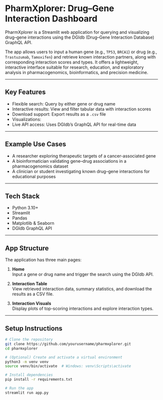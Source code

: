 # PharmXplorer: Drug–Gene Interaction Dashboard

PharmXplorer is a Streamlit web application for querying and visualizing drug–gene interactions using the DGIdb (Drug–Gene Interaction Database) GraphQL API.

The app allows users to input a human gene (e.g., `TP53`, `BRCA1`) or drug (e.g., `Trastuzumab`, `Tamoxifen`) and retrieve known interaction partners, along with corresponding interaction scores and types. It offers a lightweight, interactive interface suitable for research, education, and exploratory analysis in pharmacogenomics, bioinformatics, and precision medicine.

---

## Key Features

- Flexible search: Query by either gene or drug name  
- Interactive results: View and filter tabular data with interaction scores  
- Download support: Export results as a `.csv` file  
- Visualizations:  
- Live API access: Uses DGIdb’s GraphQL API for real-time data  

---

## Example Use Cases

- A researcher exploring therapeutic targets of a cancer-associated gene  
- A bioinformatician validating gene–drug associations in a pharmacogenomics dataset  
- A clinician or student investigating known drug–gene interactions for educational purposes  

---

## Tech Stack

- Python 3.10+  
- Streamlit  
- Pandas  
- Matplotlib & Seaborn  
- DGIdb GraphQL API  

---

## App Structure

The application has three main pages:

1. **Home**  
   Input a gene or drug name and trigger the search using the DGIdb API.

2. **Interaction Table**  
   View retrieved interaction data, summary statistics, and download the results as a CSV file.

3. **Interaction Visuals**  
   Display plots of top-scoring interactions and explore interaction types.

---

## Setup Instructions

```bash
# Clone the repository
git clone https://github.com/yourusername/pharmxplorer.git
cd pharmxplorer

# (Optional) Create and activate a virtual environment
python3 -m venv venv
source venv/bin/activate  # Windows: venv\Scripts\activate

# Install dependencies
pip install -r requirements.txt

# Run the app
streamlit run app.py

